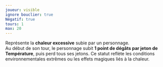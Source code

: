 ```yaml
---
joueur: visible
ignore bouclier: true
Négatif: true
tours: 1
max: 20
---
```

Représente la **chaleur excessive** subie par un personnage.  
Au début de son tour, le personnage subit **1 point de dégâts par jeton de Température**, puis perd tous ses jetons. Ce statut reflète les conditions environnementales extrêmes ou les effets magiques liés à la chaleur.